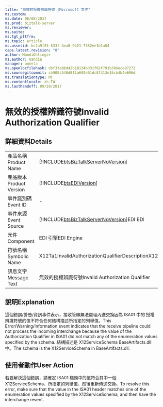 ```yaml
---
title: "無效的授權辨識符號 |Microsoft 文件"
ms.custom: 
ms.date: 06/08/2017
ms.prod: biztalk-server
ms.reviewer: 
ms.suite: 
ms.tgt_pltfrm: 
ms.topic: article
ms.assetid: bc2a9f83-833f-4ea0-9421-7382ee1b1a54
caps.latest.revision: "8"
author: MandiOhlinger
ms.author: mandia
manager: anneta
ms.openlocfilehash: dbf33e8bd42b18134bd31f02f791b306ece97272
ms.sourcegitcommit: cb908c540d8f1a692d01dc8f313e16cb4b4e696d
ms.translationtype: MT
ms.contentlocale: zh-TW
ms.lasthandoff: 09/20/2017
---
```

# <a name="invalid-authorization-qualifier"></a><span data-ttu-id="d8582-102">無效的授權辨識符號</span><span class="sxs-lookup"><span data-stu-id="d8582-102">Invalid Authorization Qualifier</span></span>
## <a name="details"></a><span data-ttu-id="d8582-103">詳細資料</span><span class="sxs-lookup"><span data-stu-id="d8582-103">Details</span></span>  
  
|||  
|-|-|  
|<span data-ttu-id="d8582-104">產品名稱</span><span class="sxs-lookup"><span data-stu-id="d8582-104">Product Name</span></span>|[!INCLUDE[btsBizTalkServerNoVersion](../includes/btsbiztalkservernoversion-md.md)]|  
|<span data-ttu-id="d8582-105">產品版本</span><span class="sxs-lookup"><span data-stu-id="d8582-105">Product Version</span></span>|[!INCLUDE[btsEDIVersion](../includes/btsediversion-md.md)]|  
|<span data-ttu-id="d8582-106">事件識別碼</span><span class="sxs-lookup"><span data-stu-id="d8582-106">Event ID</span></span>|-|  
|<span data-ttu-id="d8582-107">事件來源</span><span class="sxs-lookup"><span data-stu-id="d8582-107">Event Source</span></span>|[!INCLUDE[btsBizTalkServerNoVersion](../includes/btsbiztalkservernoversion-md.md)]<span data-ttu-id="d8582-108">EDI</span><span class="sxs-lookup"><span data-stu-id="d8582-108"> EDI</span></span>|  
|<span data-ttu-id="d8582-109">元件</span><span class="sxs-lookup"><span data-stu-id="d8582-109">Component</span></span>|<span data-ttu-id="d8582-110">EDI 引擎</span><span class="sxs-lookup"><span data-stu-id="d8582-110">EDI Engine</span></span>|  
|<span data-ttu-id="d8582-111">符號名稱</span><span class="sxs-lookup"><span data-stu-id="d8582-111">Symbolic Name</span></span>|<span data-ttu-id="d8582-112">X12Ta1InvalidAuthorizationQualifierDescription</span><span class="sxs-lookup"><span data-stu-id="d8582-112">X12Ta1InvalidAuthorizationQualifierDescription</span></span>|  
|<span data-ttu-id="d8582-113">訊息文字</span><span class="sxs-lookup"><span data-stu-id="d8582-113">Message Text</span></span>|<span data-ttu-id="d8582-114">無效的授權辨識符號</span><span class="sxs-lookup"><span data-stu-id="d8582-114">Invalid Authorization Qualifier</span></span>|  
  
## <a name="explanation"></a><span data-ttu-id="d8582-115">說明</span><span class="sxs-lookup"><span data-stu-id="d8582-115">Explanation</span></span>  
 <span data-ttu-id="d8582-116">這個錯誤/警告/資訊事件表示，接收管線無法處理內送交換因為 ISA01 中的 授權辨識符號的值不符合任何結構描述所指定的列舉值。</span><span class="sxs-lookup"><span data-stu-id="d8582-116">This Error/Warning/Information event indicates that the receive pipeline could not process the incoming interchange because the value of the Authorization Qualifier in ISA01 did not match any of the enumeration values specified by the schema.</span></span> <span data-ttu-id="d8582-117">結構描述是 X12ServiceSchema BaseArtifacts.dll 中。</span><span class="sxs-lookup"><span data-stu-id="d8582-117">The schema is the X12ServiceSchema in BaseArtifacts.dll.</span></span>  
  
## <a name="user-action"></a><span data-ttu-id="d8582-118">使用者動作</span><span class="sxs-lookup"><span data-stu-id="d8582-118">User Action</span></span>  
 <span data-ttu-id="d8582-119">若要解決這個錯誤，請確定 ISA01 標頭中的值符合其中一個 X12ServiceSchema，所指定的列舉值，然後重新傳送交換。</span><span class="sxs-lookup"><span data-stu-id="d8582-119">To resolve this error, make sure that the value in the ISA01 header matches one of the enumeration values specified by the X12ServiceSchema, and then have the interchange resent.</span></span>